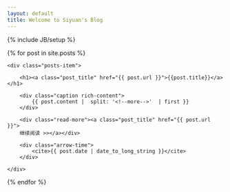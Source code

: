 ```yaml
---
layout: default
title: Welcome to Siyuan's Blog
---
```

{% include JB/setup %}

<div class="text-post posts">

{% for post in site.posts %}

    <div class="posts-item">

        <h1><a class="post_title" href="{{ post.url }}">{{post.title}}</a></h1>

        <div class="caption rich-content">
            {{ post.content |  split: '<!--more-->'  | first }}
        </div>

        <div class="read-more"><a class="post_title" href="{{ post.url }}">
        继续阅读 >></a></div>

        <div class="arrow-time">
            <cite>{{ post.date | date_to_long_string }}</cite>
        </div>

    </div>

{% endfor %}

</div>
